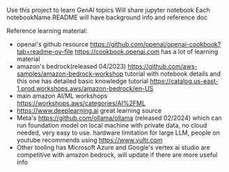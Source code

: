 Use this project to learn GenAI topics
Will share jupyter notebook
Each notebookName.README will have background info and reference doc

Reference learning material:
- openai's github resource https://github.com/openai/openai-cookbook?tab=readme-ov-file https://cookbook.openai.com has a lot of learning material
- amazon's bedrock(released 04/2023) https://github.com/aws-samples/amazon-bedrock-workshop  tutorial with notebook details and this one has detailed basic knowledge tutorial https://catalog.us-east-1.prod.workshops.aws/amazon-bedrock/en-US
- main amazon AI/ML workshops https://workshops.aws/categories/AI%2FML
- https://www.deeplearning.ai great learning source 
- Meta's https://github.com/ollama/ollama (released 02/2024) which can run foundation model on local machine with private data, no cloud needed, very easy to use. hardware limitation for large LLM, people on youtube recommends using https://www.vultr.com
- Other tooling has Microsoft Azure and Google's vertex ai studio are competitive with amazon bedrock, will update if there are more useful info
